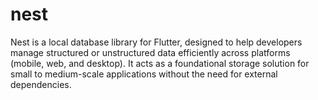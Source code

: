 # nest
Nest is a local database library for Flutter, designed to help developers manage structured or unstructured data efficiently across platforms (mobile, web, and desktop). It acts as a foundational storage solution for small to medium-scale applications without the need for external dependencies.
